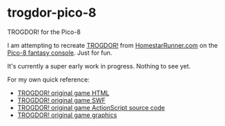 # trogdor-pico-8
TROGDOR! for the Pico-8

I am attempting to recreate [TROGDOR!](http://www.hrwiki.org/wiki/TROGDOR!) from [HomestarRunner.com](http://www.homestarrunner.com/) on the [Pico-8 fantasy console](http://www.lexaloffle.com/pico-8.php). Just for fun.

It's currently a super early work in progress. Nothing to see yet.

For my own quick reference:
* [TROGDOR! original game HTML](http://www.homestarrunner.com/trogdor.html)
* [TROGDOR! original game SWF](http://www.homestarrunner.com/trogdor.swf)
* [TROGDOR! original game ActionScript source code](http://www.showmycode.com/?73eb6df81e90bc6b4e153f01ac29cbbd)
* [TROGDOR! original game graphics](http://www.spriters-resource.com/pc_computer/trogdor/)
